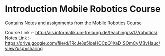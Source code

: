 # Introduction Mobile Robotics Course

Contains Notes and assignments from the Mobile Robotics Course

Course Link :- http://ais.informatik.uni-freiburg.de/teaching/ss17/robotics/
Notes Link :- https://drive.google.com/file/d/1RcJe3s5loeHOCpQ1XaD_SOmCyMBvHauc/view?usp=sharing

